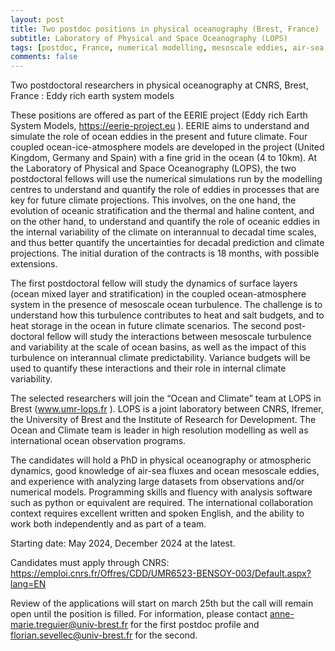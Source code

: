 ```yaml
---
layout: post
title: Two postdoc positions in physical oceanography (Brest, France)
subtitle: Laboratory of Physical and Space Oceanography (LOPS)
tags: [postdoc, France, numerical modelling, mesoscale eddies, air-sea interactions]
comments: false
---
```

Two postdoctoral researchers in physical oceanography at CNRS, Brest, France : Eddy rich earth system models

These positions are offered as part of the EERIE project (Eddy rich Earth System Models, https://eerie-project.eu ). EERIE aims to understand and simulate the role of ocean eddies in the present and future climate. Four coupled ocean-ice-atmosphere models are developed in the project (United Kingdom, Germany and Spain) with a fine grid in the ocean (4 to 10km). At the Laboratory of Physical and Space Oceanography (LOPS), the two postdoctoral fellows will use the numerical simulations run by the modelling centres to understand and quantify the role of eddies in processes that are key for future climate projections. This involves, on the one hand, the evolution of oceanic stratification and the thermal and haline content, and on the other hand, to understand and quantify the role of oceanic eddies in the internal variability of the climate on interannual to decadal time scales, and thus better quantify the uncertainties for decadal prediction and climate projections. The initial duration of the contracts is 18 months, with possible extensions.

The first postdoctoral fellow will study the dynamics of surface layers (ocean mixed layer and stratification) in the coupled ocean-atmosphere system in the presence of mesoscale ocean turbulence. The challenge is to understand how this turbulence contributes to heat and salt budgets, and to heat storage in the ocean in future climate scenarios. The second post-doctoral fellow will study the interactions between mesoscale turbulence and variability at the scale of ocean basins, as well as the impact of this turbulence on interannual climate predictability. Variance budgets will be used to quantify these interactions and their role in internal climate variability.

The selected researchers will join the “Ocean and Climate” team at LOPS in Brest (www.umr-lops.fr ). LOPS is a joint laboratory between CNRS, Ifremer, the University of Brest and the Institute of Research for Development. The Ocean and Climate team is leader in high resolution modelling as well as international ocean observation programs.

The candidates will hold a PhD in physical oceanography or atmospheric dynamics, good knowledge of air-sea fluxes and ocean mesoscale eddies, and experience with analyzing large datasets from observations and/or numerical models. Programming skills and fluency with analysis software such as python or equivalent are required. The international collaboration context requires excellent written and spoken English, and the ability to work both independently and as part of a team.

Starting date: May 2024, December 2024 at the latest.

Candidates must apply through CNRS:
https://emploi.cnrs.fr/Offres/CDD/UMR6523-BENSOY-003/Default.aspx?lang=EN

Review of the applications will start on march 25th but the call will remain open until the position is filled.
For information, please contact anne-marie.treguier@univ-brest.fr for the first postdoc profile and florian.sevellec@univ-brest.fr for the
second. 
